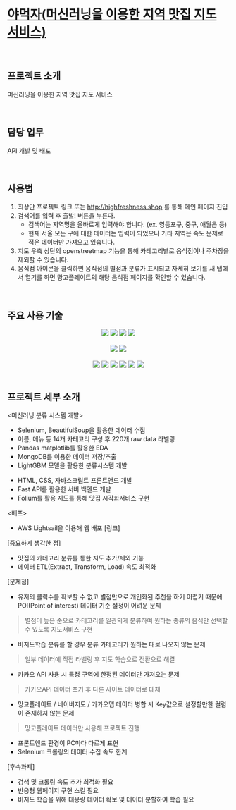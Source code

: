 # [야먹자(머신러닝을 이용한 지역 맛집 지도 서비스)](http://highfreshness.shop/)

<br>

## 프로젝트 소개
머신러닝을 이용한 지역 맛집 지도 서비스	

<br>

## 담당 업무
API 개발 및 배포

<br>

## 사용법

1. 최상단 프로젝트 링크 또는 http://highfreshness.shop 를 통해 메인 페이지 진입
2. 검색어를 입력 후 출발! 버튼을 누른다.
   * 검색어는 지역명을 올바르게 입력해야 합니다. (ex. 영등포구, 중구, 애월읍 등)
   * 현재 서울 모든 구에 대한 데이터는 입력이 되었으나 기타 지역은 속도 문제로 적은 데이터만 가져오고 있습니다.
3. 지도 우측 상단의 openstreetmap 기능을 통해 카테고리별로 음식점이나 주차장을 제외할 수 있습니다.
4. 음식점 아이콘을 클릭하면 음식점의 별점과 분류가 표시되고 자세히 보기를 새 탭에서 열기를 하면 망고플레이트의 해당 음식점 페이지를 확인할 수 있습니다. 

<br>

## 주요 사용 기술

<div align=center>
  <img src="https://img.shields.io/badge/python-3776AB?style=for-the-badge&logo=python&logoColor=white"> 
  <img src="https://img.shields.io/badge/Jupyter-F7931E?style=for-the-badge&logo=Jupyter&logoColor=white">
  <img src="https://img.shields.io/badge/Google Colab-F9AB00?style=for-the-badge&logo=Google Colab&logoColor=white">
    <img src="https://img.shields.io/badge/Visual Studio Code-007ACC?style=for-the-badge&logo=Visual Studio Code&logoColor=white">
  <br>
  <br>
  <img src="https://img.shields.io/badge/scikit-learn-F7931E?style=for-the-badge&logo=scikit-learn&logoColor=white">
  <img src="https://img.shields.io/badge/Folium-77B829?style=for-the-badge&logo=Folium&logoColor=white">
  <br>
  <br>
  <img src="https://img.shields.io/badge/html5-E34F26?style=for-the-badge&logo=html5&logoColor=white"> 
  <img src="https://img.shields.io/badge/css-1572B6?style=for-the-badge&logo=css3&logoColor=white"> 
  <img src="https://img.shields.io/badge/javascript-F7DF1E?style=for-the-badge&logo=javascript&logoColor=black">  
  <img src="https://img.shields.io/badge/mongoDB-47A248?style=for-the-badge&logo=MongoDB&logoColor=white">
  <img src="https://img.shields.io/badge/amazonaws-232F3E?style=for-the-badge&logo=amazonaws&logoColor=white">
  <img src="https://img.shields.io/badge/FastAPI-009688?style=for-the-badge&logo=FastAPI&logoColor=white">
</div>

<br>  

## 프로젝트 세부 소개
<머신러닝 분류 시스템 개발>
* Selenium, BeautifulSoup을 활용한 데이터 수집
* 이름, 메뉴 등 14개 카테고리 구성 후 220개 raw data 라벨링
* Pandas matplotlib를 활용한 EDA
* MongoDB를 이용한 데이터 저장/추출
* LightGBM 모델을 활용한 분류시스템 개발

<Web Visualization>

* HTML, CSS, 자바스크립트 프론트앤드 개발
* Fast API를 활용한 서버 백엔드 개발
* Folium를 활용 지도를 통해 맛집 시각화서비스 구현

<배포>

* AWS Lightsail을 이용해 웹 배포 [링크]

[중요하게 생각한 점]
* 맛집의 카테고리 분류를 통한 지도 추가/제외 기능
* 데이터 ETL(Extract, Transform, Load) 속도 최적화

[문제점]
* 유저의 클릭수를 확보할 수 없고 별점만으로 개인화된 추천을 하기 어렵기 때문에  POI(Point of interest) 데이터 기준 설정이 어려운 문제
 > 별점이 높은 순으로 카테고리를 일관되게 분류하여 원하는 종류의 음식만 선택할 수 있도록 지도서비스 구현
* 비지도학습 분류를 할 경우 분류 카테고리가 원하는 대로 나오지 않는 문제
 > 일부 데이터에 직접 라벨링 후 지도 학습으로 전환으로 해결
* 카카오 API 사용 시 특정 구역에 한정된 데이터만 가져오는 문제
 > 카카오API 데이터 포기 후 다른 사이트 데이터로 대체
* 망고플레이트 / 네이버지도 / 카카오맵 데이터 병합 시 Key값으로 설정할만한 컬럼이 존재하지 않는 문제
 > 망고플레이트 데이터만 사용해 프로젝트 진행
* 프론트엔드 환경이 PC마다 다르게 표현
* Selenium 크롤링의 데이터 수집 속도 한계

[후속과제]
* 검색 및 크롤링 속도 추가 최적화 필요
* 반응형 웹페이지 구현 스킬 필요
* 비지도 학습을 위해 대용량 데이터 확보 및 데이터 분할하여 학습 필요



